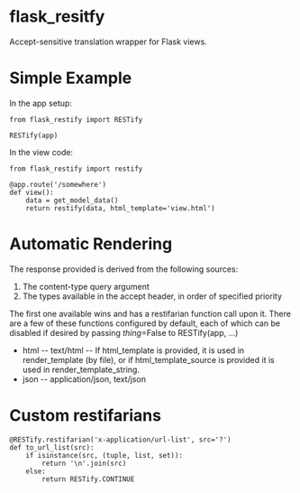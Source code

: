 flask_resitfy
=============

Accept-sensitive translation wrapper for Flask views.

Simple Example
==============

In the app setup:

    from flask_restify import RESTify
    
    RESTify(app)

In the view code:

    from flask_restify import restify

    @app.route('/somewhere')
    def view():
        data = get_model_data()
        return restify(data, html_template='view.html')

Automatic Rendering
===================

The response provided is derived from the following sources:

 1. The content-type query argument
 1. The types available in the accept header, in order of specified priority

The first one available wins and has a restifarian function call upon it.  There are a few of these functions
configured by default, each of which can be disabled if desired by passing *thing*=False to RESTify(app, ...)

 * html -- text/html -- If html_template is provided, it is used in render_template (by file),
    or if html_template_source is provided it is used in render_template_string.
 * json -- application/json, text/json

Custom restifarians
===================

    @RESTify.restifarian('x-application/url-list', src='?')
    def to_url_list(src):
        if isinstance(src, (tuple, list, set)):
            return '\n'.join(src)
        else:
            return RESTify.CONTINUE

